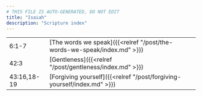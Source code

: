 ```yaml
---
# THIS FILE IS AUTO-GENERATED, DO NOT EDIT
title: "Isaiah"
description: "Scripture index"
---
```


|  |  |
| --- | --- |
| 6:1-7 | [The words we speak]({{<relref "/post/the-words-we-speak/index.md" >}}) |
| 42:3 | [Gentleness]({{<relref "/post/gentleness/index.md" >}}) |
| 43:16,18-19 | [Forgiving yourself]({{<relref "/post/forgiving-yourself/index.md" >}}) |
